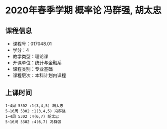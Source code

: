 # 2020年春季学期 概率论 冯群强, 胡太忠






## 课程信息

- 课程号：017048.01
- 学分：4
- 教学类型：理论课
- 开课单位：统计与金融系
- 课程类别：专业基础
- 课程层次：本科计划内课程

## 上课时间

```
1~4周 5302 :1(3,4,5) 胡太忠
5~16周 5302 :1(3,4,5) 冯群强
1~4周 5302 :4(6,7) 胡太忠
5~16周 5302 :4(6,7) 冯群强
```

